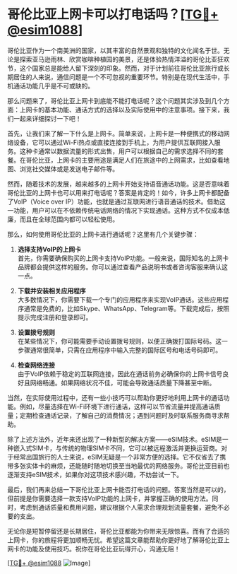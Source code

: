 # 哥伦比亚上网卡可以打电话吗？[[TG💪+ @esim1088](https://t.me/s/esim1088)]

哥伦比亚作为一个南美洲的国家，以其丰富的自然景观和独特的文化闻名于世。无论是探索亚马逊雨林、欣赏咖啡种植园的美景，还是体验热情洋溢的哥伦比亚狂欢节，这个国家总是能给人留下深刻的印象。然而，对于计划前往哥伦比亚旅行或长期居住的人来说，通信问题是一个不可忽视的重要环节。特别是在现代生活中，手机通话功能几乎是不可或缺的。

那么问题来了，哥伦比亚上网卡到底能不能打电话呢？这个问题其实涉及到几个方面：上网卡的基本功能、通话方式的选择以及实际使用中的注意事项。接下来，我们一起来详细探讨一下吧！

首先，让我们来了解一下什么是上网卡。简单来说，上网卡是一种便携式的移动网络设备，它可以通过Wi-Fi热点或直接连接到手机上，为用户提供互联网接入服务。这种卡通常以数据流量的形式出售，用户可以根据自己的需求选择不同的套餐。在哥伦比亚，上网卡的主要用途是满足人们在旅途中的上网需求，比如查看地图、浏览社交媒体或是发送电子邮件等。

然而，随着技术的发展，越来越多的上网卡开始支持语音通话功能。这是否意味着哥伦比亚的上网卡也可以用来打电话呢？答案是肯定的！如今，许多上网卡都配备了VoIP（Voice over IP）功能，也就是通过互联网进行语音通话的技术。借助这一功能，用户可以在不依赖传统电话网络的情况下实现通话。这种方式不仅成本低廉，而且在全球范围内都可以轻松使用。

那么，如何使用哥伦比亚的上网卡进行通话呢？这里有几个关键步骤：

1. **选择支持VoIP的上网卡**  
   首先，你需要确保购买的上网卡支持VoIP功能。一般来说，国际知名的上网卡品牌都会提供这样的服务。你可以通过查看产品说明书或者咨询客服来确认这一点。

2. **下载并安装相关应用程序**  
   大多数情况下，你需要下载一个专门的应用程序来实现VoIP通话。这些应用程序通常是免费的，比如Skype、WhatsApp、Telegram等。下载完成后，按照提示完成注册和登录即可。

3. **设置拨号规则**  
   在某些情况下，你可能需要手动设置拨号规则，以便正确拨打国际号码。这一步骤通常很简单，只需在应用程序中输入完整的国际区号和电话号码即可。

4. **检查网络连接**  
   由于VoIP依赖于稳定的互联网连接，因此在通话前务必确保你的上网卡信号良好且网络畅通。如果网络状况不佳，可能会导致通话质量下降甚至中断。

当然，在实际使用过程中，还有一些小技巧可以帮助你更好地利用上网卡的通话功能。例如，尽量选择在Wi-Fi环境下进行通话，这样可以节省流量并提高通话质量；定期检查通话记录，了解自己的消费情况；遇到问题时及时联系服务商寻求帮助。

除了上述方法外，近年来还出现了一种新型的解决方案——eSIM技术。eSIM是一种嵌入式SIM卡，与传统的物理SIM卡不同，它可以被远程激活并更换运营商。对于经常出国旅行的人士来说，eSIM无疑是一个非常方便的选择。它不仅省去了携带多张实体卡的麻烦，还能随时随地切换至当地最优的网络服务。哥伦比亚目前也逐渐支持eSIM技术，如果你对这项技术感兴趣，不妨尝试一下。

最后，我们再来总结一下哥伦比亚上网卡能否打电话的问题。答案当然是可以的，但前提是你需要选择一款支持VoIP功能的上网卡，并掌握正确的使用方法。同时，考虑到通话质量和费用问题，建议根据个人需求合理规划流量套餐，避免不必要的支出。

无论你是短暂停留还是长期居住，哥伦比亚都能为你带来无限惊喜。而有了合适的上网卡，你的旅程将更加顺畅无忧。希望这篇文章能帮助你更好地了解哥伦比亚上网卡的功能及使用技巧。祝你在哥伦比亚玩得开心，沟通无阻！

[[TG💪+ @esim1088](https://t.me/s/esim1088) ![Image](https://i.postimg.cc/4NQfJmqS/Snipaste-2025-05-13-00-14-12.png)]